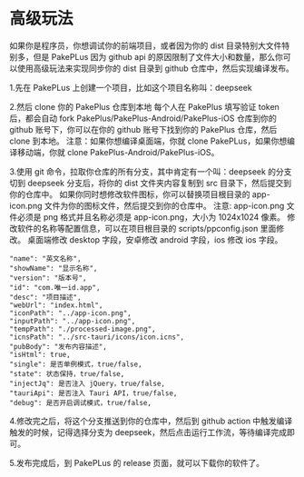 # 高级玩法

如果你是程序员，你想调试你的前端项目，或者因为你的 dist 目录特别大文件特别多，但是 PakePLus 因为 github api 的原因限制了文件大小和数量，那么你可以使用高级玩法来实现同步你的 dist 目录到 github 仓库中，然后实现编译发布。

1.先在 PakePLus 上创建一个项目，比如这个项目名称叫：deepseek

2.然后 clone 你的 PakePlus 仓库到本地
每个人在 PakePlus 填写验证 token 后，都会自动 fork PakePlus/PakePlus-Android/PakePlus-iOS 仓库到你的 github 账号下，你可以在你的 github 账号下找到你的 PakePlus 仓库，然后 clone 到本地。
注意：如果你想编译桌面端，你就 clone PakePLus，如果你想编译移动端，你就 clone PakePlus-Android/PakePlus-iOS。

3.使用 git 命令，拉取你仓库的所有分支，其中肯定有一个叫：deepseek 的分支
切到 deepseek 分支后，将你的 dist 文件夹内容复制到 src 目录下，然后提交到你的仓库中。
如果你同时想修改软件图标，你可以替换项目根目录的 app-icon.png 文件为你的图标文件，然后提交到你的仓库中。
注意: app-icon.png 文件必须是 png 格式并且名称必须是 app-icon.png，大小为 1024x1024 像素。
修改软件的名称等配置信息，可以在项目根目录的 scripts/ppconfig.json 里面修改。
桌面端修改 desktop 字段，安卓修改 android 字段，ios 修改 ios 字段。

```
"name": "英文名称",
"showName": "显示名称",
"version": "版本号",
"id": "com.唯一id.app",
"desc": "项目描述",
"webUrl": "index.html",
"iconPath": "../app-icon.png",
"inputPath": "../app-icon.png",
"tempPath": "./processed-image.png",
"icnsPath": "../src-tauri/icons/icon.icns",
"pubBody": "发布内容描述",
"isHtml": true,
"single": 是否单例模式，true/false,
"state": 状态保持，true/false,
"injectJq": 是否注入 jQuery，true/false,
"tauriApi": 是否注入 Tauri API，true/false,
"debug": 是否开启调试模式，true/false,
```

4.修改完之后，将这个分支推送到你的仓库中，然后到 github action 中触发编译
触发的时候，记得选择分支为 deepseek，然后点击运行工作流，等待编译完成即可。

5.发布完成后，到 PakePLus 的 release 页面，就可以下载你的软件了。
